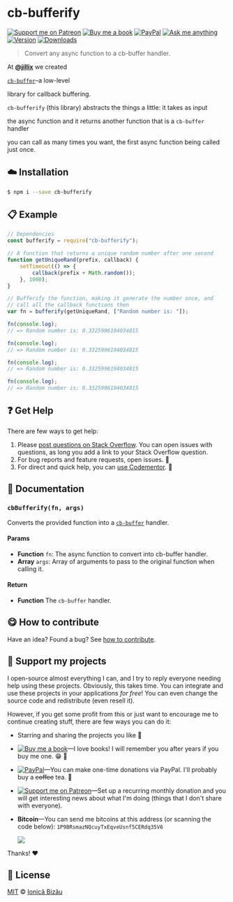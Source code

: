 <!-- Please do not edit this file. Edit the `blah` field in the `package.json` instead. If in doubt, open an issue. -->


# cb-bufferify

 [![Support me on Patreon][badge_patreon]][patreon] [![Buy me a book][badge_amazon]][amazon] [![PayPal][badge_paypal_donate]][paypal-donations] [![Ask me anything](https://img.shields.io/badge/ask%20me-anything-1abc9c.svg)](https://github.com/IonicaBizau/ama) [![Version](https://img.shields.io/npm/v/cb-bufferify.svg)](https://www.npmjs.com/package/cb-bufferify) [![Downloads](https://img.shields.io/npm/dt/cb-bufferify.svg)](https://www.npmjs.com/package/cb-bufferify)

> Convert any async function to a cb-buffer handler.


At [**@jillix**](https://github.com/jillix) we created

[`cb-buffer`](https://github.com/jillix/node-cb-buffer)–a low-level

library for callback buffering.

`cb-bufferify` (this library) abstracts the things a little: it takes as input

the async function and it returns another function that is a `cb-buffer` handler

you can call as many times you want, the first async function being called just once.


## :cloud: Installation

```sh
$ npm i --save cb-bufferify
```


## :clipboard: Example



```js
// Dependencies
const bufferify = require("cb-bufferify");

// A function that returns a unique random number after one second
function getUniqueRand(prefix, callback) {
    setTimeout(() => {
        callback(prefix + Math.random());
    }, 1000);
}

// Bufferify the function, making it generate the number once, and
// call all the callback functions then
var fn = bufferify(getUniqueRand, ["Random number is: "]);

fn(console.log);
// => Random number is: 0.3325996194034815

fn(console.log);
// => Random number is: 0.3325996194034815

fn(console.log);
// => Random number is: 0.3325996194034815

fn(console.log);
// => Random number is: 0.3325996194034815
```



## :question: Get Help

There are few ways to get help:

 1. Please [post questions on Stack Overflow](https://stackoverflow.com/questions/ask). You can open issues with questions, as long you add a link to your Stack Overflow question.
 2. For bug reports and feature requests, open issues. :bug:
 3. For direct and quick help, you can [use Codementor](https://www.codementor.io/johnnyb). :rocket:


## :memo: Documentation


### `cbBufferify(fn, args)`
Converts the provided function into a [`cb-buffer`](https://github.com/jillix/node-cb-buffer) handler.

#### Params

- **Function** `fn`: The async function to convert into cb-buffer handler.
- **Array** `args`: Array of arguments to pass to the original function when calling it.

#### Return
- **Function** The `cb-buffer` handler.



## :yum: How to contribute
Have an idea? Found a bug? See [how to contribute][contributing].


## :sparkling_heart: Support my projects

I open-source almost everything I can, and I try to reply everyone needing help using these projects. Obviously,
this takes time. You can integrate and use these projects in your applications *for free*! You can even change the source code and redistribute (even resell it).

However, if you get some profit from this or just want to encourage me to continue creating stuff, there are few ways you can do it:

 - Starring and sharing the projects you like :rocket:
 - [![Buy me a book][badge_amazon]][amazon]—I love books! I will remember you after years if you buy me one. :grin: :book:
 - [![PayPal][badge_paypal]][paypal-donations]—You can make one-time donations via PayPal. I'll probably buy a ~~coffee~~ tea. :tea:
 - [![Support me on Patreon][badge_patreon]][patreon]—Set up a recurring monthly donation and you will get interesting news about what I'm doing (things that I don't share with everyone).
 - **Bitcoin**—You can send me bitcoins at this address (or scanning the code below): `1P9BRsmazNQcuyTxEqveUsnf5CERdq35V6`

    ![](https://i.imgur.com/z6OQI95.png)

Thanks! :heart:



## :scroll: License

[MIT][license] © [Ionică Bizău][website]

[badge_patreon]: http://ionicabizau.github.io/badges/patreon.svg
[badge_amazon]: http://ionicabizau.github.io/badges/amazon.svg
[badge_paypal]: http://ionicabizau.github.io/badges/paypal.svg
[badge_paypal_donate]: http://ionicabizau.github.io/badges/paypal_donate.svg
[patreon]: https://www.patreon.com/ionicabizau
[amazon]: http://amzn.eu/hRo9sIZ
[paypal-donations]: https://www.paypal.com/cgi-bin/webscr?cmd=_s-xclick&hosted_button_id=RVXDDLKKLQRJW
[donate-now]: http://i.imgur.com/6cMbHOC.png

[license]: http://showalicense.com/?fullname=Ionic%C4%83%20Biz%C4%83u%20%3Cbizauionica%40gmail.com%3E%20(https%3A%2F%2Fionicabizau.net)&year=2015#license-mit
[website]: https://ionicabizau.net
[contributing]: /CONTRIBUTING.md
[docs]: /DOCUMENTATION.md
